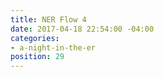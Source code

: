 ```yaml
---
title: NER Flow 4
date: 2017-04-18 22:54:00 -04:00
categories:
- a-night-in-the-er
position: 29
---
```


